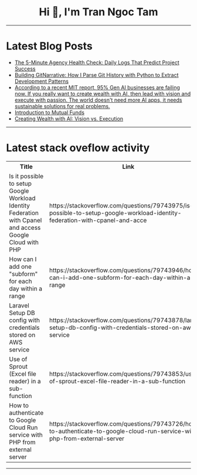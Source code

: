<h1 align="center">Hi 👋, I'm Tran Ngoc Tam</h1>

---

# Latest Blog Posts 
<!-- BLOG-POST-LIST:START -->
- [The 5-Minute Agency Health Check: Daily Logs That Predict Project Success](https://dev.to/teamcamp/the-5-minute-agency-health-check-daily-logs-that-predict-project-success-1p43)
- [Building GitNarrative: How I Parse Git History with Python to Extract Development Patterns](https://dev.to/grudged/building-gitnarrative-how-i-parse-git-history-with-python-to-extract-development-patterns-52lm)
- [According to a recent MIT report, 95% Gen AI businesses are failing now. If you really want to create wealth with AI, then lead with vision and execute with passion. The world doesn&#39;t need more AI apps, it needs sustainable solutions for real problems.](https://dev.to/jaideepparashar/according-to-a-recent-mit-report-95-gen-ai-businesses-are-failing-now-if-you-really-want-to-1lc8)
- [Introduction to Mutual Funds](https://dev.to/madgan95/introduction-to-mutual-funds-1n4c)
- [Creating Wealth with AI: Vision vs. Execution](https://dev.to/jaideepparashar/creating-wealth-with-ai-vision-vs-execution-2adb)
<!-- BLOG-POST-LIST:END -->

---

# Latest stack oveflow activity
<table>
  <tr><th>Title</th><th>Link</th></tr>
  <!-- STACKOVERFLOW:START --><tr><td>Is it possible to setup Google Workload Identity Federation with Cpanel and access Google Cloud with PHP</td><td>https://stackoverflow.com/questions/79743975/is-it-possible-to-setup-google-workload-identity-federation-with-cpanel-and-acce</td></tr><tr><td>How can I add one &quot;subform&quot; for each day within a range</td><td>https://stackoverflow.com/questions/79743946/how-can-i-add-one-subform-for-each-day-within-a-range</td></tr><tr><td>Laravel Setup DB config with credentials stored on AWS service</td><td>https://stackoverflow.com/questions/79743878/laravel-setup-db-config-with-credentials-stored-on-aws-service</td></tr><tr><td>Use of Sprout &lpar;Excel file reader&rpar; in a sub-function</td><td>https://stackoverflow.com/questions/79743853/use-of-sprout-excel-file-reader-in-a-sub-function</td></tr><tr><td>How to authenticate to Google Cloud Run service with PHP from external server</td><td>https://stackoverflow.com/questions/79743726/how-to-authenticate-to-google-cloud-run-service-with-php-from-external-server</td></tr><!-- STACKOVERFLOW:END -->
</table>

---


